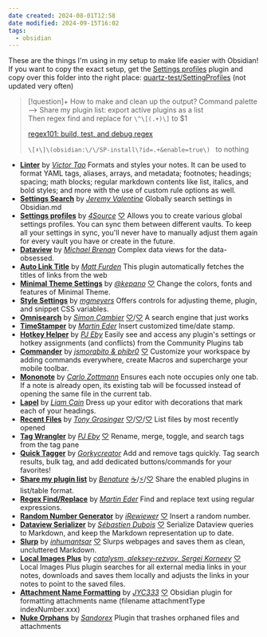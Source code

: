 ```yaml
---
date created: 2024-08-01T12:58
date modified: 2024-09-15T16:02
tags:
  - obsidian
---
```


These are the things I'm using in my setup to make life easier with Obsidian! If you want to copy the exact setup, get the [Settings profiles](https://obsidian.md/plugins?id=settings-profiles) plugin and copy over this folder into the right place: [quartz-test/SettingProfiles](https://github.com/fanteastick/quartz-test/tree/v4/SettingProfiles/) (not updated very often)

> [!question]+ How to make and clean up the output?
> Command palette --> Share my plugin list: export active plugins as a list  
> Then regex find and replace for `\^\[(.+)\]` to $1
> 
> [regex101: build, test, and debug regex](https://regex101.com/) 
> 
> `\[⬇️\]\(obsidian:\/\/SP-install\?id=.+&enable=true\) `  to nothing

- [**Linter**](https://obsidian.md/plugins?id=obsidian-linter) by [*Victor Tao*](https://github.com/platers) Formats and styles your notes. It can be used to format YAML tags, aliases, arrays, and metadata; footnotes; headings; spacing; math blocks; regular markdown contents like list, italics, and bold styles; and more with the use of custom rule options as well.
- [**Settings Search**](https://obsidian.md/plugins?id=settings-search) by [*Jeremy Valentine*](https://github.com/valentine195) Globally search settings in Obsidian.md
- [**Settings profiles**](https://obsidian.md/plugins?id=settings-profiles) by [*4Source*](https://github.com/4Source) [♡](https://www.buymeacoffee.com/4Source) Allows you to create various global settings profiles. You can sync them between different vaults. To keep all your settings in sync, you'll never have to manually adjust them again for every vault you have or create in the future.
- [**Dataview**](https://obsidian.md/plugins?id=dataview) by [*Michael Brenan*](https://github.com/blacksmithgu) Complex data views for the data-obsessed.
- [**Auto Link Title**](https://obsidian.md/plugins?id=obsidian-auto-link-title) by [*Matt Furden*](https://github.com/zolrath) This plugin automatically fetches the titles of links from the web
- [**Minimal Theme Settings**](https://obsidian.md/plugins?id=obsidian-minimal-settings) by [*@kepano*](https://www.twitter.com/kepano) [♡](https://www.buymeacoffee.com/kepano) Change the colors, fonts and features of Minimal Theme.
- [**Style Settings**](https://obsidian.md/plugins?id=obsidian-style-settings) by [*mgmeyers*](https://github.com/mgmeyers/obsidian-style-settings) Offers controls for adjusting theme, plugin, and snippet CSS variables.
- [**Omnisearch**](https://obsidian.md/plugins?id=omnisearch) by [*Simon Cambier*](https://github.com/scambier/obsidian-omnisearch) [♡](https://github.com/sponsors/scambier)/[♡](https://ko-fi.com/scambier) A search engine that just works
- [**TimeStamper**](https://obsidian.md/plugins?id=obsidian-timestamper) by [*Martin Eder*](https://www.gruware.org) Insert customized time/date stamp.
- [**Hotkey Helper**](https://obsidian.md/plugins?id=hotkey-helper) by [*PJ Eby*](https://github.com/pjeby) Easily see and access any plugin's settings or hotkey assignments (and conflicts) from the Community Plugins tab
- [**Commander**](https://obsidian.md/plugins?id=cmdr) by [*jsmorabito & phibr0*](https://github.com/phibr0) [♡](https://ko-fi.com/phibr0) Customize your workspace by adding commands everywhere, create Macros and supercharge your mobile toolbar.
- [**Mononote**](https://obsidian.md/plugins?id=mononote) by [*Carlo Zottmann*](https://github.com/czottmann) Ensures each note occupies only one tab. If a note is already open, its existing tab will be focussed instead of opening the same file in the current tab.
- [**Lapel**](https://obsidian.md/plugins?id=lapel) by [*Liam Cain*](https://github.com/liamcain/) Dress up your editor with decorations that mark each of your headings.
- [**Recent Files**](https://obsidian.md/plugins?id=recent-files-obsidian) by [*Tony Grosinger*](https://grosinger.net) [♡](https://github.com/sponsors/tgrosinger)/[♡](https://buymeacoffee.com/tgrosinger)/[♡](https://paypal.me/tgrosinger) List files by most recently opened
- [**Tag Wrangler**](https://obsidian.md/plugins?id=tag-wrangler) by [*PJ Eby*](https://github.com/pjeby) [♡](https://dirtsimple.org/tips/tag-wrangler) Rename, merge, toggle, and search tags from the tag pane
- [**Quick Tagger**](https://obsidian.md/plugins?id=quick-tagger) by [*Gorkycreator*](https://warneranimation.com/) Add and remove tags quickly. Tag search results, bulk tag, and add dedicated buttons/commands for your favorites!
- [**Share my plugin list**](https://obsidian.md/plugins?id=share-my-plugin-list) by [*Benature*](https://github.com/Benature) [☕️](https://www.buymeacoffee.com/benature)/[⚡️](https://afdian.net/a/Benature-K)/[♡](https://s2.loli.net/2024/01/30/jQ9fTSyBxvXRoOM.png) Share the enabled plugins in list/table format.
- [**Regex Find/Replace**](https://obsidian.md/plugins?id=obsidian-regex-replace) by [*Martin Eder*](https://www.gruware.org) Find and replace text using regular expressions.
- [**Random Number Generator**](https://obsidian.md/plugins?id=random-numbers-generator) by [*iRewiewer*](https://irewiewer.net) [♡](https://ko-fi.com/irewiewer) Insert a random number.
- [**Dataview Serializer**](https://obsidian.md/plugins?id=dataview-serializer) by [*Sébastien Dubois*](https://dsebastien.net) [♡](https://www.buymeacoffee.com/dsebastien) Serialize Dataview queries to Markdown, and keep the Markdown representation up to date.
- [**Slurp**](https://obsidian.md/plugins?id=slurp) by [*inhumantsar*](https://github.com/inhumantsar) [♡](https://ko-fi.com/inhumantsar) Slurps webpages and saves them as clean, uncluttered Markdown.
- [**Local Images Plus**](https://obsidian.md/plugins?id=obsidian-local-images-plus) by [*catalysm, aleksey-rezvov, Sergei Korneev*](https://github.com/Sergei-Korneev/obsidian-local-images-plus) [♡](https://www.buymeacoffee.com/sergeikorneev) Local Images Plus plugin searches for all external media links in your notes, downloads and saves them locally and adjusts the links in your notes to point to the saved files.
- [**Attachment Name Formatting**](https://obsidian.md/plugins?id=obsidian-attachment-name-formatting) by [*JYC333*](https://github.com/JYC333/obsidian-attachment-name-formatting) [♡](https://ko-fi.com/G2G7RXRRO) Obsidian plugin for formatting attachments name (filename attachmentType indexNumber.xxx)
- [**Nuke Orphans**](https://obsidian.md/plugins?id=nuke-orphans) by [*Sandorex*](https://github.com/sandorex) Plugin that trashes orphaned files and attachments

